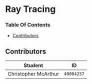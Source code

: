 # Ray Tracing


### Table Of Contents
* [Contributors](#contributors)
  
## Contributors
**Student** | **ID**
:---:| ---
Christopher McArthur | `40004257`
